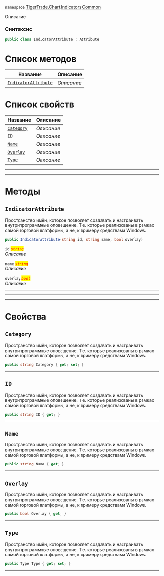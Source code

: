 
`namespace` [TigerTrade.Chart](../../../TigerTrade.Chart.md).[Indicators](../../../TigerTrade.Chart/Indicators.md).[Common](../../../TigerTrade.Chart/Indicators/Common.md)


Описание

### Синтаксис
```csharp
public class IndicatorAttribute : Attribute
```


# Список методов
| Название | Описание |
| --- | --- |
| [`IndicatorAttribute`](#method-indicatorattribute) | *Описание* |

# Список свойств
| Название | Описание |
| --- | --- |
| [`Category`](#property-category) | *Описание* |
| [`ID`](#property-id) | *Описание* |
| [`Name`](#property-name) | *Описание* |
| [`Overlay`](#property-overlay) | *Описание* |
| [`Type`](#property-type) | *Описание* |





***  
***  
# Методы

## `IndicatorAttribute`<a href="method-indicatorattribute" id="method-indicatorattribute"></a>
Пространство имён, которое позволяет создавать и настраивать внутрипрограммные оповещение. Т.е. которые реализованы в рамках самой торговой платформы, а не, к примеру средствами Windows.

```csharp
public IndicatorAttribute(string id, string name, bool overlay)
```

`id` <mark style="color:red;">*`string`*</mark>  
 *Описание*  

`name` <mark style="color:red;">*`string`*</mark>  
 *Описание*  

`overlay` <mark style="color:red;">*`bool`*</mark>  
 *Описание*  


***  
***  
 ***  
# Свойства

## `Category`<a href="property-category" id="property-category"></a>
Пространство имён, которое позволяет создавать и настраивать внутрипрограммные оповещение. Т.е. которые реализованы в рамках самой торговой платформы, а не, к примеру средствами Windows.

```csharp
public string Category { get; set; }
```  
***

## `ID`<a href="property-id" id="property-id"></a>
Пространство имён, которое позволяет создавать и настраивать внутрипрограммные оповещение. Т.е. которые реализованы в рамках самой торговой платформы, а не, к примеру средствами Windows.

```csharp
public string ID { get; }
```  
***

## `Name`<a href="property-name" id="property-name"></a>
Пространство имён, которое позволяет создавать и настраивать внутрипрограммные оповещение. Т.е. которые реализованы в рамках самой торговой платформы, а не, к примеру средствами Windows.

```csharp
public string Name { get; }
```  
***

## `Overlay`<a href="property-overlay" id="property-overlay"></a>
Пространство имён, которое позволяет создавать и настраивать внутрипрограммные оповещение. Т.е. которые реализованы в рамках самой торговой платформы, а не, к примеру средствами Windows.

```csharp
public bool Overlay { get; }
```  
***

## `Type`<a href="property-type" id="property-type"></a>
Пространство имён, которое позволяет создавать и настраивать внутрипрограммные оповещение. Т.е. которые реализованы в рамках самой торговой платформы, а не, к примеру средствами Windows.

```csharp
public Type Type { get; set; }
```  
***

